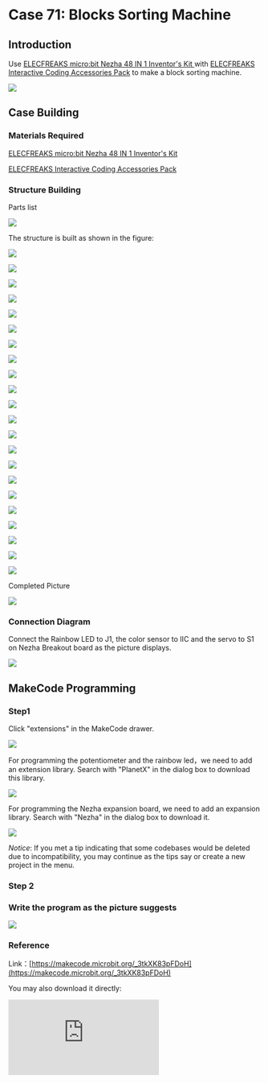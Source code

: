 # Case 71: Blocks Sorting Machine
## Introduction

Use [ELECFREAKS micro:bit Nezha 48 IN 1 Inventor's Kit ](https://shop.elecfreaks.com/products/elecfreaks-micro-bit-nezha-48-in-1-inventors-kit-without-micro-bit-board) with [ELECFREAKS Interactive Coding Accessories Pack](https://shop.elecfreaks.com/products/elecfreaks-interactive-coding-accessories-pack) to make a block sorting machine.

![](./images/neza-inventor-s-kit-case-71-01.png)

## Case Building

### Materials Required

[ELECFREAKS micro:bit Nezha 48 IN 1 Inventor's Kit ](https://shop.elecfreaks.com/products/elecfreaks-micro-bit-nezha-48-in-1-inventors-kit-without-micro-bit-board)

[ELECFREAKS Interactive Coding Accessories Pack](https://shop.elecfreaks.com/products/elecfreaks-interactive-coding-accessories-pack)

### Structure Building

Parts list

![](./images/neza-inventor-s-kit-case-71-02.png)

The structure is built as shown in the figure:

![](./images/neza-inventor-s-kit-step-71-01.png)

![](./images/neza-inventor-s-kit-step-71-02.png)

![](./images/neza-inventor-s-kit-step-71-03.png)

![](./images/neza-inventor-s-kit-step-71-04.png)

![](./images/neza-inventor-s-kit-step-71-05.png)

![](./images/neza-inventor-s-kit-step-71-06.png)

![](./images/neza-inventor-s-kit-step-71-07.png)

![](./images/neza-inventor-s-kit-step-71-08.png)

![](./images/neza-inventor-s-kit-step-71-09.png)

![](./images/neza-inventor-s-kit-step-71-10.png)

![](./images/neza-inventor-s-kit-step-71-11.png)

![](./images/neza-inventor-s-kit-step-71-12.png)

![](./images/neza-inventor-s-kit-step-71-13.png)

![](./images/neza-inventor-s-kit-step-71-14.png)

![](./images/neza-inventor-s-kit-step-71-15.png)

![](./images/neza-inventor-s-kit-step-71-16.png)

![](./images/neza-inventor-s-kit-step-71-17.png)

![](./images/neza-inventor-s-kit-step-71-18.png)

![](./images/neza-inventor-s-kit-step-71-19.png)

![](./images/neza-inventor-s-kit-step-71-20.png)

![](./images/neza-inventor-s-kit-step-71-21.png)

![](./images/neza-inventor-s-kit-step-71-22.png)

Completed Picture

![](./images/neza-inventor-s-kit-step-71-23.png)

### Connection Diagram

Connect the Rainbow LED to J1, the color sensor to IIC and the servo to S1 on Nezha Breakout board as the picture displays.

![](./images/neza-inventor-s-kit-case-71-04.png)

## MakeCode Programming

### Step1

Click "extensions" in the MakeCode drawer.

![](./images/neza-inventor-s-kit-case-37-04.png)

For programming the potentiometer and the rainbow led，we need to add an extension library. Search with "PlanetX" in the dialog box to download this library.

![](./images/neza-inventor-s-kit-case-37-05.png)

For programming the Nezha expansion board, we need to add an expansion library. Search with "Nezha" in the dialog box to download it.

![](./images/neza-inventor-s-kit-case-37-06.png)

*Notice*: If you met a tip indicating that some codebases would be deleted due to incompatibility, you may continue as the tips say or create a new project in the menu.

### Step 2

### Write the program as the picture suggests

![](./images/neza-inventor-s-kit-case-71-06.png)

### Reference

Link：[https://makecode.microbit.org/_3tkXK83pFDoH](https://makecode.microbit.org/_3tkXK83pFDoH)

You may also download it directly:

<div
    style={{
        position: 'relative',
        paddingBottom: '60%',
        overflow: 'hidden',
    }}
>
    <iframe
        src="https://makecode.microbit.org/_3tkXK83pFDoH"
        frameborder="0"
        sandbox="allow-popups allow-forms allow-scripts allow-same-origin"
        style={{
            position: 'absolute',
            width: '100%',
            height: '100%',
        }}
    />
</div>



### Result

The color sensor is used to distinguish the color of the blocks and display them through the rainbow light ring, and the blocks are classified according to the recognized color.

![](./images/neza-inventor-s-kit-case-71.gif)
